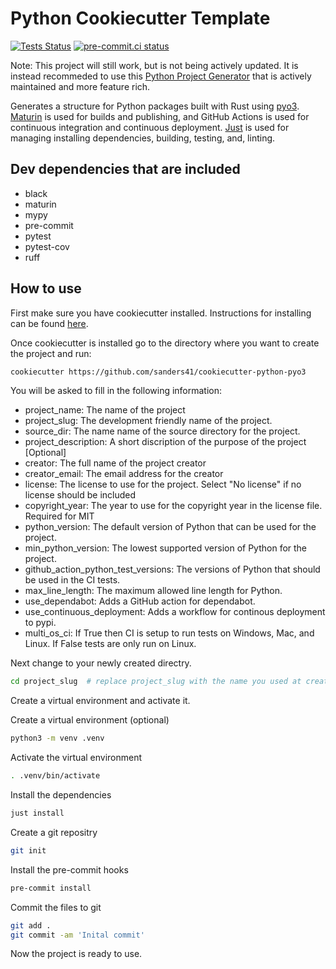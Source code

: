 # Python Cookiecutter Template

[![Tests Status](https://github.com/sanders41/cookiecutter-python-pyo3/workflows/Testing/badge.svg?branch=main&event=push)](https://github.com/sanders41/cookiecutter-python-pyo3/actions?query=workflow%3ATesting+branch%3Amain+event%3Apush)
[![pre-commit.ci status](https://results.pre-commit.ci/badge/github/sanders41/cookiecutter-python-pyo3/main.svg)](https://results.pre-commit.ci/latest/github/sanders41/cookiecutter-python-pyo3/main)

Note: This project will still work, but is not being actively updated. It is instead recommeded to
use this [Python Project Generator](https://github.com/sanders41/python-project-generator) that
is actively maintained and more feature rich.

Generates a structure for Python packages built with Rust using [pyo3](https://github.com/PyO3/pyo3).
[Maturin](https://github.com/PyO3/maturin) is used for builds and publishing, and GitHub Actions is
used for continuous integration and continuous deployment. [Just](https://github.com/casey/just)
is used for managing installing dependencies, building, testing, and, linting.

## Dev dependencies that are included

- black
- maturin
- mypy
- pre-commit
- pytest
- pytest-cov
- ruff

## How to use

First make sure you have cookiecutter installed. Instructions for installing can be found
[here](https://cookiecutter.readthedocs.io/en/1.7.2/installation.html).

Once cookiecutter is installed go to the directory where you want to create the project and run:

```sh
cookiecutter https://github.com/sanders41/cookiecutter-python-pyo3
```

You will be asked to fill in the following information:

- project_name: The name of the project
- project_slug: The development friendly name of the project.
- source_dir: The name name of the source directory for the project.
- project_description: A short discription of the purpose of the project [Optional]
- creator: The full name of the project creator
- creator_email: The email address for the creator
- license: The license to use for the project. Select "No license" if no license should be included
- copyright_year: The year to use for the copyright year in the license file. Required for MIT
- python_version: The default version of Python that can be used for the project.
- min_python_version:  The lowest supported version of Python for the project.
- github_action_python_test_versions: The versions of Python that should be used in the CI tests.
- max_line_length: The maximum allowed line length for Python.
- use_dependabot: Adds a GitHub action for dependabot.
- use_continuous_deployment: Adds a workflow for continous deployment to pypi.
- multi_os_ci: If True then CI is setup to run tests on Windows, Mac, and Linux. If False tests
are only run on Linux.

Next change to your newly created directry.

```sh
cd project_slug  # replace project_slug with the name you used at creation
```

Create a virtual environment and activate it.

Create a virtual environment (optional)

```sh
python3 -m venv .venv
```

Activate the virtual environment

```sh
. .venv/bin/activate
```

Install the dependencies

```sh
just install
```

Create a git repositry

```sh
git init
```

Install the pre-commit hooks

```sh
pre-commit install
```

Commit the files to git

```sh
git add .
git commit -am 'Inital commit'
```

Now the project is ready to use.

